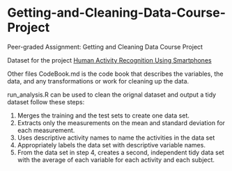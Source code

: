 # Getting-and-Cleaning-Data-Course-Project

Peer-graded Assignment: Getting and Cleaning Data Course Project

Dataset for the project
[Human Activity Recognition Using Smartphones](https://d396qusza40orc.cloudfront.net/getdata%2Fprojectfiles%2FUCI%20HAR%20Dataset.zip)

Other files
CodeBook.md is the code book that describes the variables, the data, and any transformations or work for cleaning up the data.

run_analysis.R can be used to clean the orignal dataset and output a tidy dataset follow these steps:

1. Merges the training and the test sets to create one data set.
2. Extracts only the measurements on the mean and standard deviation for each measurement. 
3. Uses descriptive activity names to name the activities in the data set
4. Appropriately labels the data set with descriptive variable names. 
5. From the data set in step 4, creates a second, independent tidy data set with the average of each variable for each activity and each subject.
